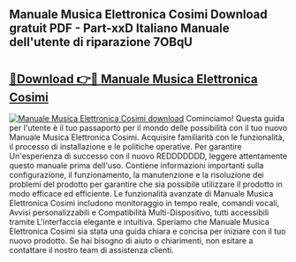 ## Manuale Musica Elettronica Cosimi Download gratuit PDF - Part-xxD Italiano Manuale dell'utente di riparazione 7OBqU

# <h2><a href="http://dfb1ju.blite.top/?on=Manuale+Musica+Elettronica+Cosimi">🔗Download 👉🔴 Manuale Musica Elettronica Cosimi</a></h2>

[![Manuale Musica Elettronica Cosimi download](https://i.imgur.com/lujVjoI.png)](http://dfb1ju.blite.top/?on=Manuale+Musica+Elettronica+Cosimi)
Cominciamo! Questa guida per l'utente è il tuo passaporto per il mondo delle possibilità con il tuo nuovo Manuale Musica Elettronica Cosimi. Acquisire familiarità con le funzionalità, il processo di installazione e le politiche operative. Per garantire Un'esperienza di successo con il nuovo REDDDDDDD, leggere attentamente questo manuale prima dell'uso. Contiene informazioni importanti sulla configurazione, il funzionamento, la manutenzione e la risoluzione dei problemi del prodotto per garantire che sia possibile utilizzare il prodotto in modo efficace ed efficiente. Le funzionalità avanzate di Manuale Musica Elettronica Cosimi includono monitoraggio in tempo reale, comandi vocali, Avvisi personalizzabili e Compatibilità Multi-Dispositivo, tutti accessibili tramite L'interfaccia elegante e intuitiva. Speriamo che Manuale Musica Elettronica Cosimi sia stata una guida chiara e concisa per iniziare con il tuo nuovo prodotto. Se hai bisogno di aiuto o chiarimenti, non esitare a contattare il nostro team di assistenza clienti.
